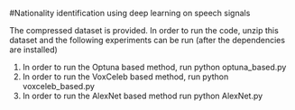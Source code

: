 #Nationality identification using deep learning on speech signals

The compressed dataset is provided.
In order to run the code, unzip this dataset and the following experiments can be run (after the dependencies are installed)
1. In order to run the Optuna based method, run python optuna_based.py
2. In order to run the VoxCeleb based method, run python voxceleb_based.py
3. In order to run the AlexNet based method run python AlexNet.py

